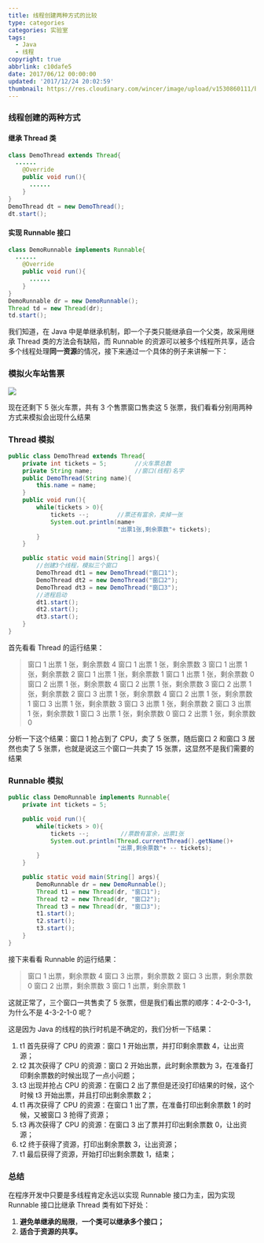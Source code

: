 ```yaml
---
title: 线程创建两种方式的比较
type: categories
categories: 实验室
tags:
  - Java
  - 线程
copyright: true
abbrlink: c10dafe5
date: 2017/06/12 00:00:00
updated: '2017/12/24 20:02:59'
thumbnail: https://res.cloudinary.com/wincer/image/upload/v1530860111/blog/different_thread/cover.png
---
```




### 线程创建的两种方式

#### 继承 Thread 类

```java
class DemoThread extends Thread{
  ......
    @Override
    public void run(){
      ......
    }
}
DemoThread dt = new DemoThread();
dt.start();
```
<!-- more -->
#### 实现 Runnable 接口

```java
class DemoRunnable implements Runnable{
  ......
    @Override
    public void run(){
      ......
    }
}
DemoRunnable dr = new DemoRunnable();
Thread td = new Thread(dr);
td.start();
```

我们知道，在 Java 中是单继承机制，即一个子类只能继承自一个父类，故采用继承 Thread 类的方法会有缺陷，而 Runnable 的资源可以被多个线程所共享，适合多个线程处理**同一资源**的情况，接下来通过一个具体的例子来讲解一下：

### 模拟火车站售票

![](https://res.cloudinary.com/wincer/image/upload/v1530862783/blog/different_thread/sell_ticket.png)

现在还剩下 5 张火车票，共有 3 个售票窗口售卖这 5 张票，我们看看分别用两种方式来模拟会出现什么结果

### Thread 模拟

```java
public class DemoThread extends Thread{
    private int tickets = 5;        //火车票总数
    private String name;            //窗口(线程)名字
    public DemoThread(String name){
        this.name = name;
    }
    public void run(){
        while(tickets > 0){
            tickets --;        //票还有富余，卖掉一张
            System.out.println(name+
                               "出票1张,剩余票数"+ tickets);
        }
    }

    public static void main(String[] args){
        //创建3个线程，模拟三个窗口
        DemoThread dt1 = new DemoThread("窗口1");
        DemoThread dt2 = new DemoThread("窗口2");
        DemoThread dt3 = new DemoThread("窗口3");
        //进程启动
        dt1.start();
        dt2.start();
        dt3.start();
    }
}
```

首先看看 Thread 的运行结果：

> 窗口 1 出票 1 张，剩余票数 4
> 窗口 1 出票 1 张，剩余票数 3
> 窗口 1 出票 1 张，剩余票数 2
> 窗口 1 出票 1 张，剩余票数 1
> 窗口 1 出票 1 张，剩余票数 0
> 窗口 2 出票 1 张，剩余票数 4
> 窗口 2 出票 1 张，剩余票数 3
> 窗口 2 出票 1 张，剩余票数 2
> 窗口 3 出票 1 张，剩余票数 4
> 窗口 2 出票 1 张，剩余票数 1
> 窗口 3 出票 1 张，剩余票数 3
> 窗口 3 出票 1 张，剩余票数 2
> 窗口 3 出票 1 张，剩余票数 1
> 窗口 3 出票 1 张，剩余票数 0
> 窗口 2 出票 1 张，剩余票数 0

分析一下这个结果：窗口 1 抢占到了 CPU，卖了 5 张票，随后窗口 2 和窗口 3 居然也卖了 5 张票，也就是说这三个窗口一共卖了 15 张票，这显然不是我们需要的结果

### Runnable 模拟

```java
public class DemoRunnable implements Runnable{
    private int tickets = 5;

    public void run(){
        while(tickets > 0){
            tickets --;         //票数有富余，出票1张
            System.out.println(Thread.currentThread().getName()+
                               "出票,剩余票数"+ -- tickets);
        }
    }

    public static void main(String[] args){
        DemoRunnable dr = new DemoRunnable();
        Thread t1 = new Thread(dr, "窗口1");
        Thread t2 = new Thread(dr, "窗口2");
        Thread t3 = new Thread(dr, "窗口3");
        t1.start();
        t2.start();
        t3.start();
    }
}
```

接下来看看 Runnable 的运行结果：

>窗口 1 出票，剩余票数 4
>窗口 3 出票，剩余票数 2
>窗口 3 出票，剩余票数 0
>窗口 2 出票，剩余票数 3
>窗口 1 出票，剩余票数 1

这就正常了，三个窗口一共售卖了 5 张票，但是我们看出票的顺序：4-2-0-3-1，为什么不是 4-3-2-1-0 呢？

这是因为 Java 的线程的执行时机是不确定的，我们分析一下结果：

1. t1 首先获得了 CPU 的资源：窗口 1 开始出票，并打印剩余票数 4，让出资源；
2. t2 其次获得了 CPU 的资源：窗口 2 开始出票，此时剩余票数为 3，在准备打印剩余票数的时候出现了一点小问题；
3. t3 出现并抢占 CPU 的资源：在窗口 2 出了票但是还没打印结果的时候，这个时候 t3 开始出票，并且打印出剩余票数 2；
4. t1 再次获得了 CPU 的资源：在窗口 1 出了票，在准备打印出剩余票数 1 的时候，又被窗口 3 抢得了资源；
5. t3 再次获得了 CPU 的资源：在窗口 3 出了票并打印出剩余票数 0，让出资源；
6. t2 终于获得了资源，打印出剩余票数 3，让出资源；
7. t1 最后获得了资源，开始打印出剩余票数 1，结束；

### 总结

在程序开发中只要是多线程肯定永远以实现 Runnable 接口为主，因为实现 Runnable 接口比继承 Thread 类有如下好处：

1. **避免单继承的局限**，**一个类可以继承多个接口；**
2. **适合于资源的共享。**
